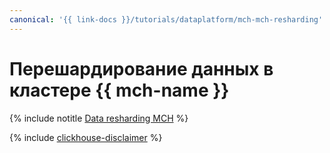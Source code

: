 ```yaml
---
canonical: '{{ link-docs }}/tutorials/dataplatform/mch-mch-resharding'
---
```


# Перешардирование данных в кластере {{ mch-name }}

{% include notitle [Data resharding MCH](../../_tutorials/dataplatform/datatransfer/mch-mch-resharding.md) %}

{% include [clickhouse-disclaimer](../../_includes/clickhouse-disclaimer.md) %}
